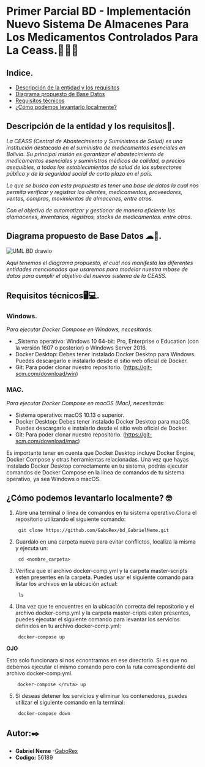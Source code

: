 # **Primer Parcial BD - Implementación  Nuevo Sistema De Almacenes Para Los Medicamentos Controlados Para La Ceass**.👨‍⚕️🏥

## **Indice.**

- [Descripción de la entidad y los requisitos](#Descripcion)
- [Diagrama propuesto de Base Datos](#Diagrama)
- [Requisitos técnicos](#Requisitos)
- [¿Cómo podemos levantarlo localmente?](#Deploy)


## **Descripción de la entidad y los requisitos**🏢.

_La CEASS (Central de Abastecimiento y Suministros de Salud) es una institución destacada en el suministro de medicamentos esenciales en Bolivia. Su principal misión es garantizar el abastecimiento de medicamentos esenciales y suministros médicos de calidad, a precios asequibles, a todos los establecimientos de salud de los subsectores público y de la seguridad social de corto plazo en el país._

_Lo que se busca con esta propuesta es tener una base de datos la cual nos permita verificar y registrar los clientes, medicamentos, proveedores, ventas, compras, movimientos de almacenes, entre otros._

_Con el objetivo de automatizar y gestionar de manera eficiente los alamacenes, inventarios, registros, stocks de medicamentos. entre otros._

## **Diagrama propuesto de Base Datos** ☁🤖.
![UML BD drawio](https://github.com/GaboRex/bd_GabrielNeme/assets/80688833/107956d2-cf59-48a7-ab54-cb0f50a40e4e)

_Aqui tenemos el diagrama propuesto, el cual nos manifesta las diferentes entidades mencionadas que usaremos para modelar nuestra mbase de datos para cumplir el objetivo del nuevos sistema de la CEASS._


## **Requisitos técnicos**🖥💻.
### Windows.
_Para ejecutar Docker Compose en Windows, necesitarás:_

* _Sistema operativo: Windows 10 64-bit: Pro, Enterprise o Education (con la versión 1607 o posterior) o Windows Server 2016.
* Docker Desktop: Debes tener instalado Docker Desktop para Windows. Puedes descargarlo e instalarlo desde el sitio web oficial de Docker.
* Git: Para poder clonar nuestro repositorio.  (https://git-scm.com/download/win)
### MAC.
_Para ejecutar Docker Compose en macOS (Mac), necesitarás:_

* Sistema operativo: macOS 10.13 o superior.
* Docker Desktop: Debes tener instalado Docker Desktop para macOS. Puedes descargarlo e instalarlo desde el sitio web oficial de Docker.
* Git: Para poder clonar nuestro repositorio. (https://git-scm.com/download/mac)

Es importante tener en cuenta que Docker Desktop incluye Docker Engine, Docker Compose y otras herramientas relacionadas. Una vez que hayas instalado Docker Desktop correctamente en tu sistema, podrás ejecutar comandos de Docker Compose en la línea de comandos de tu sistema operativo, ya sea Windows o macOS.

## **¿Cómo podemos levantarlo localmente? 🤓**

1. Abre una terminal o línea de comandos en tu sistema operativo.Clona el repositorio utilizando el siguiente comando:

        git clone https://github.com/GaboRex/bd_GabrielNeme.git

2. Guardalo en una carpeta nueva para evitar conflictos, localiza la misma y ejecuta un:

        cd <nombre_carpeta>
3. Verifica que el archivo docker-comp.yml y la carpeta master-scripts esten presentes en la carpeta. Puedes usar el siguiente comando para listar los archivos en la ubicación actual:

        ls
4. Una vez que te encuentres en la ubicación correcta del repositorio y el archivo docker-comp.yml y la carpeta master-cripts esten presentes, puedes ejecutar el siguiente comando para levantar los servicios definidos en tu archivo docker-comp.yml:

        docker-compose up

**OJO**

Esto solo funcionara si nos ecnontramos en ese directorio. Si es que no debemos ejecutar el mismo comando pero con la ruta correspondiente del archivo docker-comp.yml.

        docker-compose </ruta> up

5. Si deseas detener los servicios y eliminar los contenedores, puedes utilizar el siguiente comando en la terminal:

        docker-compose down


## Autor:✒️

* **Gabriel Neme** -[GaboRex](https://github.com/GaboRex)
* **Codigo:** 56189






